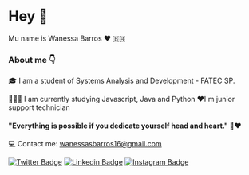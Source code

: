 # Hey 👋
Mu name is Wanessa Barros ❤️‍ 🇧🇷
###  About me 👇
🎓     I am a student of Systems Analysis and Development - FATEC SP.

👩🏽‍🎓 I am currently studying Javascript, Java and Python
❤️‍I'm junior support technician

#### "Everything is possible if you dedicate yourself head and heart." 🧠❤️

💻    Contact me: wanessasbarros16@gmail.com

[![Twitter Badge](https://img.shields.io/badge/@WayneBrosss-6633cc?style=flat-square&labelColor=Blue&logo=twitter&logoColor=white&link=https://https://twitter.com/WayneBrosss)](https://twitter.com/WayneBrosss) 
[![Linkedin Badge](https://img.shields.io/badge/-Wanessa%20Barros-6633cc?style=flat-square&logo=Linkedin&logoColor=white&link=https://www.linkedin.com/in/wanessa-souza-barros-274230144/)](https://www.linkedin.com/in/wanessa-souza-barros-274230144/)
[![Instagram Badge](https://img.shields.io/badge/-Wanessa%20Barros-6633cc?style=flat-square&logo=Instagram&LogoColor=white&link=https://www.instagram.com/waynessab/)](https://www.instagram.com/waynessab/)



